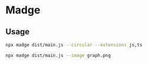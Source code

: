 # Madge

## Usage

```bash
npx madge dist/main.js --circular --extensions js,ts

npx madge dist/main.js --image graph.png
```
